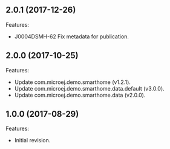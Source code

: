[//]: # (Markdown)
[//]: # (Copyright 2017 IS2T. All rights reserved.)
[//]: # (For demonstration purpose only.)
[//]: # (IS2T PROPRIETARY. Use is subject to license terms.)


## 2.0.1 (2017-12-26)
Features:
  - J0004DSMH-62 Fix metadata for publication.
  
## 2.0.0 (2017-10-25)
Features:
  - Update com.microej.demo.smarthome (v1.2.1).
  - Update com.microej.demo.smarthome.data.default (v3.0.0).
  - Update com.microej.demo.smarthome.data (v2.0.0).
  
## 1.0.0 (2017-08-29)
Features:
  - Initial revision.